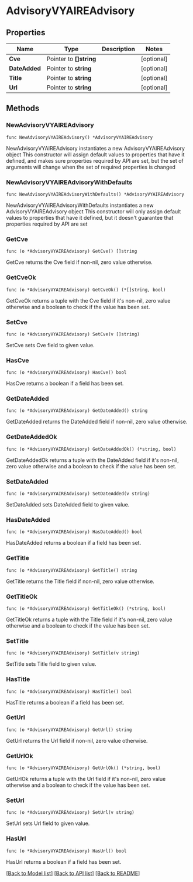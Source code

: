 # AdvisoryVYAIREAdvisory

## Properties

Name | Type | Description | Notes
------------ | ------------- | ------------- | -------------
**Cve** | Pointer to **[]string** |  | [optional] 
**DateAdded** | Pointer to **string** |  | [optional] 
**Title** | Pointer to **string** |  | [optional] 
**Url** | Pointer to **string** |  | [optional] 

## Methods

### NewAdvisoryVYAIREAdvisory

`func NewAdvisoryVYAIREAdvisory() *AdvisoryVYAIREAdvisory`

NewAdvisoryVYAIREAdvisory instantiates a new AdvisoryVYAIREAdvisory object
This constructor will assign default values to properties that have it defined,
and makes sure properties required by API are set, but the set of arguments
will change when the set of required properties is changed

### NewAdvisoryVYAIREAdvisoryWithDefaults

`func NewAdvisoryVYAIREAdvisoryWithDefaults() *AdvisoryVYAIREAdvisory`

NewAdvisoryVYAIREAdvisoryWithDefaults instantiates a new AdvisoryVYAIREAdvisory object
This constructor will only assign default values to properties that have it defined,
but it doesn't guarantee that properties required by API are set

### GetCve

`func (o *AdvisoryVYAIREAdvisory) GetCve() []string`

GetCve returns the Cve field if non-nil, zero value otherwise.

### GetCveOk

`func (o *AdvisoryVYAIREAdvisory) GetCveOk() (*[]string, bool)`

GetCveOk returns a tuple with the Cve field if it's non-nil, zero value otherwise
and a boolean to check if the value has been set.

### SetCve

`func (o *AdvisoryVYAIREAdvisory) SetCve(v []string)`

SetCve sets Cve field to given value.

### HasCve

`func (o *AdvisoryVYAIREAdvisory) HasCve() bool`

HasCve returns a boolean if a field has been set.

### GetDateAdded

`func (o *AdvisoryVYAIREAdvisory) GetDateAdded() string`

GetDateAdded returns the DateAdded field if non-nil, zero value otherwise.

### GetDateAddedOk

`func (o *AdvisoryVYAIREAdvisory) GetDateAddedOk() (*string, bool)`

GetDateAddedOk returns a tuple with the DateAdded field if it's non-nil, zero value otherwise
and a boolean to check if the value has been set.

### SetDateAdded

`func (o *AdvisoryVYAIREAdvisory) SetDateAdded(v string)`

SetDateAdded sets DateAdded field to given value.

### HasDateAdded

`func (o *AdvisoryVYAIREAdvisory) HasDateAdded() bool`

HasDateAdded returns a boolean if a field has been set.

### GetTitle

`func (o *AdvisoryVYAIREAdvisory) GetTitle() string`

GetTitle returns the Title field if non-nil, zero value otherwise.

### GetTitleOk

`func (o *AdvisoryVYAIREAdvisory) GetTitleOk() (*string, bool)`

GetTitleOk returns a tuple with the Title field if it's non-nil, zero value otherwise
and a boolean to check if the value has been set.

### SetTitle

`func (o *AdvisoryVYAIREAdvisory) SetTitle(v string)`

SetTitle sets Title field to given value.

### HasTitle

`func (o *AdvisoryVYAIREAdvisory) HasTitle() bool`

HasTitle returns a boolean if a field has been set.

### GetUrl

`func (o *AdvisoryVYAIREAdvisory) GetUrl() string`

GetUrl returns the Url field if non-nil, zero value otherwise.

### GetUrlOk

`func (o *AdvisoryVYAIREAdvisory) GetUrlOk() (*string, bool)`

GetUrlOk returns a tuple with the Url field if it's non-nil, zero value otherwise
and a boolean to check if the value has been set.

### SetUrl

`func (o *AdvisoryVYAIREAdvisory) SetUrl(v string)`

SetUrl sets Url field to given value.

### HasUrl

`func (o *AdvisoryVYAIREAdvisory) HasUrl() bool`

HasUrl returns a boolean if a field has been set.


[[Back to Model list]](../README.md#documentation-for-models) [[Back to API list]](../README.md#documentation-for-api-endpoints) [[Back to README]](../README.md)


